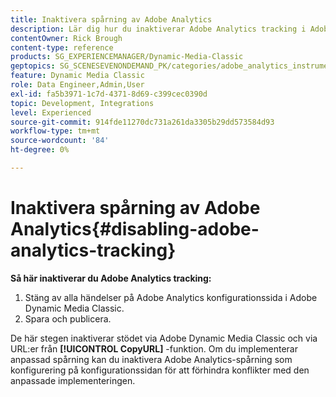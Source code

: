 ```yaml
---
title: Inaktivera spårning av Adobe Analytics
description: Lär dig hur du inaktiverar Adobe Analytics tracking i Adobe Dynamic Media Classic.
contentOwner: Rick Brough
content-type: reference
products: SG_EXPERIENCEMANAGER/Dynamic-Media-Classic
geptopics: SG_SCENESEVENONDEMAND_PK/categories/adobe_analytics_instrumentation_kit
feature: Dynamic Media Classic
role: Data Engineer,Admin,User
exl-id: fa5b3971-1c7d-4371-8d69-c399cec0390d
topic: Development, Integrations
level: Experienced
source-git-commit: 914fde11270dc731a261da3305b29dd573584d93
workflow-type: tm+mt
source-wordcount: '84'
ht-degree: 0%

---
```


# Inaktivera spårning av Adobe Analytics{#disabling-adobe-analytics-tracking}

**Så här inaktiverar du Adobe Analytics tracking:**

1. Stäng av alla händelser på Adobe Analytics konfigurationssida i Adobe Dynamic Media Classic.
1. Spara och publicera.

De här stegen inaktiverar stödet via Adobe Dynamic Media Classic och via URL:er från **[!UICONTROL CopyURL]** -funktion. Om du implementerar anpassad spårning kan du inaktivera Adobe Analytics-spårning som konfigurering på konfigurationssidan för att förhindra konflikter med den anpassade implementeringen.

